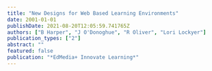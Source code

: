 ```yaml
---
title: "New Designs for Web Based Learning Environments"
date: 2001-01-01
publishDate: 2021-08-20T12:05:59.741765Z
authors: ["B Harper", "J O'Donoghue", "R Oliver", "Lori Lockyer"]
publication_types: ["2"]
abstract: ""
featured: false
publication: "*EdMedia+ Innovate Learning*"
---
```


